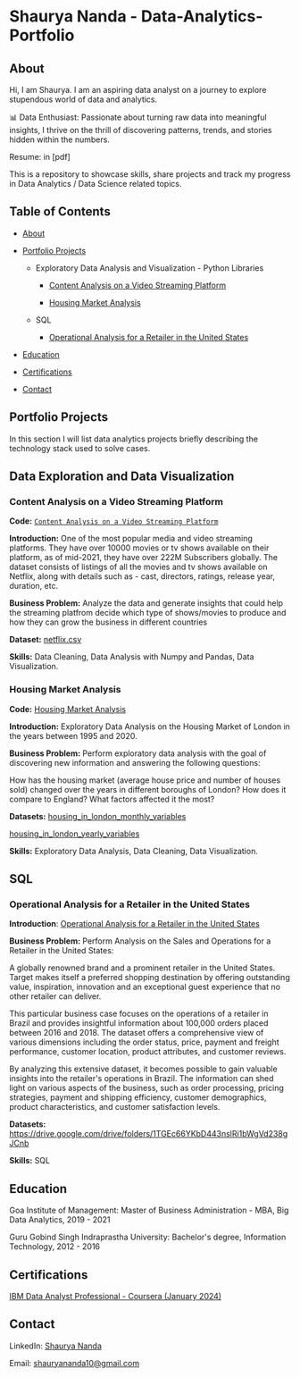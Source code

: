 # Shaurya Nanda  - Data-Analytics-Portfolio

## About

Hi, I am Shaurya. I am an aspiring data analyst on a journey to explore stupendous world of data and analytics.

📊 Data Enthusiast: Passionate about turning raw data into meaningful insights, I thrive on the thrill of discovering patterns, trends, and stories hidden within the numbers.


Resume: in [pdf]

This is a repository to showcase skills, share projects and track my progress in Data Analytics / Data Science related topics.


## Table of Contents

- [About](https://github.com/shauryananda/Data-Analytics-Portfolio/blob/main/README.md#about)

- [Portfolio Projects](https://github.com/shauryananda/Data-Analysis-Portfolio/blob/main/README.md#portfolio-projects)

   - Exploratory Data Analysis and Visualization - Python Libraries
     
     - [Content Analysis on a Video Streaming Platform](https://github.com/shauryananda/Portfolio-Projects/blob/main/Data%20Exploration%20and%20Visualisation/Content%20Analysis%20on%20a%20Video%20Streaming%20Platform.ipynb)
       
     - [Housing Market Analysis](https://github.com/shauryananda/Portfolio-Projects/blob/main/Data%20Exploration%20and%20Visualisation/Housing%20Market%20Analysis.ipynb)


   - SQL
     
      - [Operational Analysis for a Retailer in the United States](https://github.com/shauryananda/Portfolio-Projects/blob/main/SQL/Target%20-%20Business%20Case.pdf)


- [Education](https://github.com/shauryananda/Data-Analytics-Portfolio/blob/main/README.md#education)

- [Certifications](https://github.com/shauryananda/Data-Analytics-Portfolio/blob/main/README.md#certifications)
  
- [Contact](https://github.com/shauryananda/Data-Analytics-Portfolio/blob/main/README.md#contact)

## Portfolio Projects
In this section I will list data analytics projects briefly describing the technology stack used to solve cases.

## Data Exploration and Data Visualization

### Content Analysis on a Video Streaming Platform
**Code:** [`Content Analysis on a Video Streaming Platform`](https://github.com/shauryananda/Portfolio-Projects/blob/main/Data%20Exploration%20and%20Visualisation/Content%20Analysis%20on%20a%20Video%20Streaming%20Platform.ipynb)

**Introduction:**  One of the most popular media and video streaming platforms. They have over 10000 movies or tv shows available on their platform, as of mid-2021, they have over 222M Subscribers globally. The dataset consists of listings of all the movies and tv shows available on Netflix, along with details such as - cast, directors, ratings, release year, duration, etc.

**Business Problem:** Analyze the data and generate insights that could help the streaming platfrom decide which type of shows/movies to produce and how they can grow the business in different countries

**Dataset:** [netflix.csv](https://github.com/shauryananda/Portfolio-Projects/blob/main/Data%20Exploration%20and%20Visualisation/netflix.csv)

**Skills:** Data Cleaning, Data Analysis with Numpy and Pandas, Data Visualization.

### Housing Market Analysis
**Code:** [Housing Market Analysis](https://github.com/shauryananda/Portfolio-Projects/blob/main/Data%20Exploration%20and%20Visualisation/Housing%20Market%20Analysis.ipynb)

**Introduction:** Exploratory Data Analysis on the Housing Market of London in the years between 1995 and 2020.

**Business Problem:** Perform exploratory data analysis with the goal of discovering new information and answering the following questions:

How has the housing market (average house price and number of houses sold) changed over the years in different boroughs of London? 
How does it compare to England?
What factors affected it the most?

**Datasets:** [housing_in_london_monthly_variables](https://github.com/shauryananda/Portfolio-Projects/blob/main/Data%20Exploration%20and%20Visualisation/housing_in_london_monthly_variables.csv)

[housing_in_london_yearly_variables](https://github.com/shauryananda/Portfolio-Projects/blob/main/Data%20Exploration%20and%20Visualisation/housing_in_london_yearly_variables.csv)

**Skills:** Exploratory Data Analysis, Data Cleaning, Data Visualization.

## SQL

### Operational Analysis for a Retailer in the United States

**Introduction**: [Operational Analysis for a Retailer in the United States](https://github.com/shauryananda/Portfolio-Projects/blob/main/SQL/Target%20-%20Business%20Case.pdf)

**Business Problem:** Perform Analysis on the Sales and Operations for a Retailer in the United States:

A globally renowned brand and a prominent retailer in the United States. Target makes itself a preferred shopping destination by offering outstanding value, inspiration, innovation and an exceptional guest experience that no other retailer can deliver.

This particular business case focuses on the operations of a retailer in Brazil and provides insightful information about 100,000 orders placed between 2016 and 2018. The dataset offers a comprehensive view of various dimensions including the order status, price, payment and freight performance, customer location, product attributes, and customer reviews.

By analyzing this extensive dataset, it becomes possible to gain valuable insights into the retailer's operations in Brazil. The information can shed light on various aspects of the business, such as order processing, pricing strategies, payment and shipping efficiency, customer demographics, product characteristics, and customer satisfaction levels.

**Datasets:** https://drive.google.com/drive/folders/1TGEc66YKbD443nslRi1bWgVd238gJCnb 

**Skills:** SQL

## Education

Goa Institute of Management: Master of Business Administration - MBA, Big Data Analytics, 2019 - 2021

Guru Gobind Singh Indraprastha University: Bachelor's degree, Information Technology, 2012 - 2016


## Certifications

[IBM Data Analyst Professional - Coursera (January 2024)](https://www.coursera.org/account/accomplishments/professional-cert/E5T42S45A7HP)


## Contact

LinkedIn: [Shaurya Nanda](https://www.linkedin.com/in/shaurya-nanda/)

Email: shauryananda10@gmail.com
